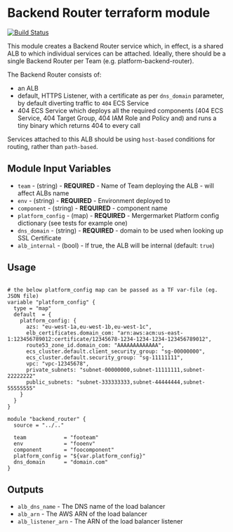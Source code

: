Backend Router terraform module
===============================

[![Build Status](https://travis-ci.org/mergermarket/terraform-acuris-backend-router.svg?branch=master)](https://travis-ci.org/mergermarket/tf_backend_router)

This module creates a Backend Router service which, in effect, is a shared ALB to which individual services can be attached.
Ideally, there should be a single Backend Router per Team (e.g. platform-backend-router).

The Backend Router consists of:
- an ALB
- default, HTTPS Listener, with a certificate as per `dns_domain` parameter, by default diverting traffic to `404` ECS Service
- 404 ECS Service which deploys all the required components (404 ECS Service, 404 Target Group, 404 IAM Role and Policy and) and runs a tiny binary which returns 404 to every call

Services attached to this ALB should be using `host-based` conditions for routing, rather than `path-based`.

Module Input Variables
----------------------

- `team` - (string) - **REQUIRED** - Name of Team deploying the ALB - will affect ALBs name
- `env` - (string) - **REQUIRED** - Environment deployed to
- `component` - (string) - **REQUIRED** - component name
- `platform_config` - (map) - **REQUIRED** - Mergermarket Platform config dictionary (see tests for example one)
- `dns_domain` - (string) - **REQUIRED** - domain to be used when looking up SSL Certificate
- `alb_internal` - (bool) - If true, the ALB will be internal (default: `true`)

Usage
-----
```hcl

# the below platform_config map can be passed as a TF var-file (eg. JSON file)
variable "platform_config" {
  type = "map"
  default  = {
    platform_config: {
      azs: "eu-west-1a,eu-west-1b,eu-west-1c",
      elb_certificates.domain_com: "arn:aws:acm:us-east-1:123456789012:certificate/12345678-1234-1234-1234-123456789012",
      route53_zone_id.domain_com: "AAAAAAAAAAAAA",
      ecs_cluster.default.client_security_group: "sg-00000000",
      ecs_cluster.default.security_group: "sg-11111111",
      vpc: "vpc-12345678",
      private_subnets: "subnet-00000000,subnet-11111111,subnet-22222222"
      public_subnets: "subnet-333333333,subnet-44444444,subnet-55555555"
    }
  }
}

module "backend_router" {
  source = "../.."

  team            = "footeam"
  env             = "fooenv"
  component       = "foocomponent"
  platform_config = "${var.platform_config}"
  dns_domain      = "domain.com"
}
```

Outputs
-------
- `alb_dns_name` - The DNS name of the load balancer
- `alb_arn` - The AWS ARN of the load balancer
- `alb_listener_arn` - The ARN of the load balancer listener
